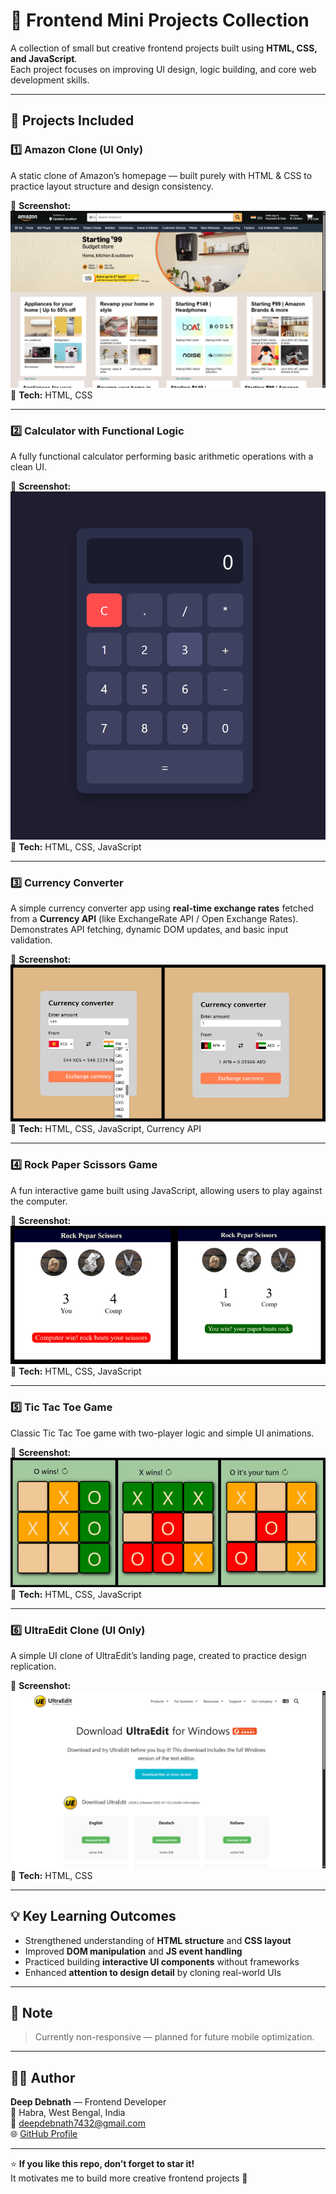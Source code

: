 # 🎨 Frontend Mini Projects Collection

A collection of small but creative frontend projects built using **HTML, CSS, and JavaScript**.  
Each project focuses on improving UI design, logic building, and core web development skills.

---

## 🧩 Projects Included

### 1️⃣ Amazon Clone (UI Only)

A static clone of Amazon’s homepage — built purely with HTML & CSS to practice layout structure and design consistency.

📸 **Screenshot:** ![screenshot_1](./images/amazon.png)  
🧱 **Tech:** HTML, CSS

---

### 2️⃣ Calculator with Functional Logic

A fully functional calculator performing basic arithmetic operations with a clean UI.

📸 **Screenshot:** ![screensshot_2](./images/calculator.png)
🧱 **Tech:** HTML, CSS, JavaScript

---

### 3️⃣ Currency Converter

A simple currency converter app using **real-time exchange rates** fetched from a **Currency API** (like ExchangeRate API / Open Exchange Rates).  
Demonstrates API fetching, dynamic DOM updates, and basic input validation.

📸 **Screenshot:** ![screensshot_3](./images/currency.png)
🧱 **Tech:** HTML, CSS, JavaScript, Currency API

---

### 4️⃣ Rock Paper Scissors Game

A fun interactive game built using JavaScript, allowing users to play against the computer.

📸 **Screenshot:** ![screensshot_2](./images/rockpappersissors.png)
🧱 **Tech:** HTML, CSS, JavaScript

---

### 5️⃣ Tic Tac Toe Game

Classic Tic Tac Toe game with two-player logic and simple UI animations.

📸 **Screenshot:** ![screensshot_2](./images/tictactoe.png)
🧱 **Tech:** HTML, CSS, JavaScript

---

### 6️⃣ UltraEdit Clone (UI Only)

A simple UI clone of UltraEdit’s landing page, created to practice design replication.

📸 **Screenshot:** ![screensshot_2](./images/ultraedit.png)
🧱 **Tech:** HTML, CSS

---

## 💡 Key Learning Outcomes

- Strengthened understanding of **HTML structure** and **CSS layout**
- Improved **DOM manipulation** and **JS event handling**
- Practiced building **interactive UI components** without frameworks
- Enhanced **attention to design detail** by cloning real-world UIs

---

## 📱 Note

> Currently non-responsive — planned for future mobile optimization.

---

## 👨‍💻 Author

**Deep Debnath** — Frontend Developer  
📍 Habra, West Bengal, India  
📧 [deepdebnath7432@gmail.com](mailto:deepdebnath7432@gmail.com)  
🌐 [GitHub Profile](https://github.com/Deep-Debnath)

---

⭐ **If you like this repo, don’t forget to star it!**  
It motivates me to build more creative frontend projects 🚀
